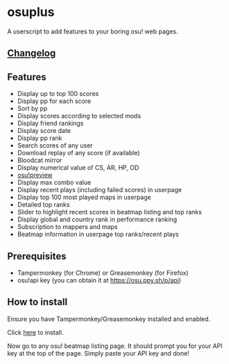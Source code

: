 # osuplus

A userscript to add features to your boring osu! web pages.

## [Changelog](CHANGELOG.md)

## Features
- Display up to top 100 scores
- Display pp for each score
- Sort by pp
- Display scores according to selected mods
- Display friend rankings
- Display score date
- Display pp rank
- Search scores of any user
- Download replay of any score (if available)
- Bloodcat mirror
- Display numerical value of CS, AR, HP, OD
- [osu!preview](https://osu.ppy.sh/forum/t/383371)
- Display max combo value
- Display recent plays (including failed scores) in userpage
- Display top 100 most played maps in userpage
- Detailed top ranks
- Slider to highlight recent scores in beatmap listing and top ranks
- Display global and country rank in performance ranking
- Subscription to mappers and maps
- Beatmap information in userpage top ranks/recent plays

## Prerequisites
- Tampermonkey (for Chrome) or Greasemonkey (for Firefox)
- osu!api key (you can obtain it at https://osu.ppy.sh/p/api)

## How to install
Ensure you have Tampermonkey/Greasemonkey installed and enabled. 

Click [here](https://github.com/limjeck/osuplus/raw/master/osuplus.user.js) to install.

Now go to any osu! beatmap listing page. It should prompt you for your API key at the top of the page. Simply paste your API key and done!
